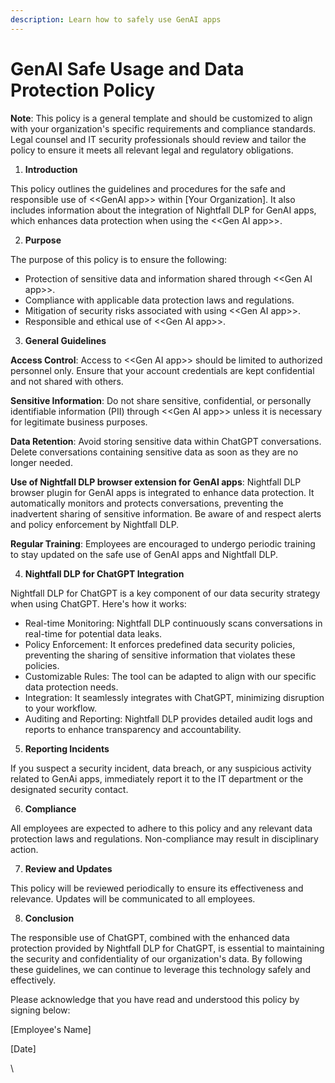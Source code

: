 ```yaml
---
description: Learn how to safely use GenAI apps
---
```


# GenAI Safe Usage and Data Protection Policy

**Note**: This policy is a general template and should be customized to align with your organization's specific requirements and compliance standards. Legal counsel and IT security professionals should review and tailor the policy to ensure it meets all relevant legal and regulatory obligations.

1. **Introduction**

This policy outlines the guidelines and procedures for the safe and responsible use of <\<GenAI app>> within \[Your Organization]. It also includes information about the integration of Nightfall DLP for GenAI apps, which enhances data protection when using the <\<Gen AI app>>.

2. **Purpose**

The purpose of this policy is to ensure the following:

* Protection of sensitive data and information shared through  <\<Gen AI app>>.
* Compliance with applicable data protection laws and regulations.
* Mitigation of security risks associated with using  <\<Gen AI app>>.
* Responsible and ethical use of  <\<Gen AI app>>.

3. **General Guidelines**

**Access Control**: Access to  <\<Gen AI app>> should be limited to authorized personnel only. Ensure that your account credentials are kept confidential and not shared with others.

**Sensitive Information**: Do not share sensitive, confidential, or personally identifiable information (PII) through  <\<Gen AI app>> unless it is necessary for legitimate business purposes.

**Data Retention**: Avoid storing sensitive data within ChatGPT conversations. Delete conversations containing sensitive data as soon as they are no longer needed.

**Use of Nightfall DLP browser extension for GenAI apps**: Nightfall DLP browser plugin for GenAI apps is integrated to enhance data protection. It automatically monitors and protects conversations, preventing the inadvertent sharing of sensitive information. Be aware of and respect alerts and policy enforcement by Nightfall DLP.

**Regular Training**: Employees are encouraged to undergo periodic training to stay updated on the safe use of GenAI apps and Nightfall DLP.

4. **Nightfall DLP for ChatGPT Integration**

Nightfall DLP for ChatGPT is a key component of our data security strategy when using ChatGPT. Here's how it works:

* Real-time Monitoring: Nightfall DLP continuously scans conversations in real-time for potential data leaks.
* Policy Enforcement: It enforces predefined data security policies, preventing the sharing of sensitive information that violates these policies.
* Customizable Rules: The tool can be adapted to align with our specific data protection needs.
* Integration: It seamlessly integrates with ChatGPT, minimizing disruption to your workflow.
* Auditing and Reporting: Nightfall DLP provides detailed audit logs and reports to enhance transparency and accountability.

5. **Reporting Incidents**

If you suspect a security incident, data breach, or any suspicious activity related to GenAi apps, immediately report it to the IT department or the designated security contact.

6. **Compliance**

All employees are expected to adhere to this policy and any relevant data protection laws and regulations. Non-compliance may result in disciplinary action.

7. **Review and Updates**

This policy will be reviewed periodically to ensure its effectiveness and relevance. Updates will be communicated to all employees.

8. **Conclusion**

The responsible use of ChatGPT, combined with the enhanced data protection provided by Nightfall DLP for ChatGPT, is essential to maintaining the security and confidentiality of our organization's data. By following these guidelines, we can continue to leverage this technology safely and effectively.

Please acknowledge that you have read and understood this policy by signing below:

\[Employee's Name]

\[Date]

\
